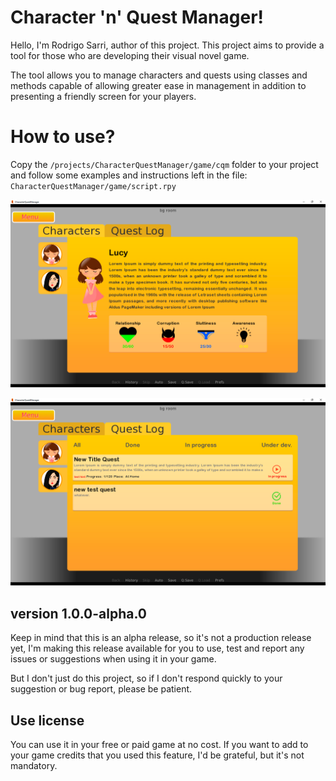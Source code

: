 # Character 'n' Quest Manager!

Hello, I'm Rodrigo Sarri, author of this project. This project aims to provide a tool for those who are developing their visual novel game.

The tool allows you to manage characters and quests using classes and methods capable of allowing greater ease in management in addition to presenting a friendly screen for your players.

# How to use?

Copy the `/projects/CharacterQuestManager/game/cqm` folder to your project and follow some examples and instructions left in the file: `CharacterQuestManager/game/script.rpy`

![Character screen example](https://github.com/rodrigosarri/CharacterQuestManager/blob/master/projects/CharacterQuestManager/game/cqm/assets/images/example_characters.png)

![Quest Log screen example](https://github.com/rodrigosarri/CharacterQuestManager/blob/master/projects/CharacterQuestManager/game/cqm/assets/images/example_questlog.png)

## version 1.0.0-alpha.0

Keep in mind that this is an alpha release, so it's not a production release yet, I'm making this release available for you to use, test and report any issues or suggestions when using it in your game.

But I don't just do this project, so if I don't respond quickly to your suggestion or bug report, please be patient.

## Use license

You can use it in your free or paid game at no cost. If you want to add to your game credits that you used this feature, I'd be grateful, but it's not mandatory.
